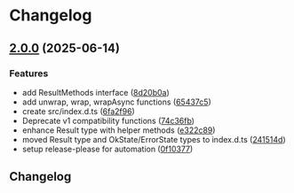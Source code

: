 # Changelog

## [2.0.0](https://github.com/AhmedOsman101/lib-result/compare/v1.0.9...v2.0.0) (2025-06-14)


### Features

* add ResultMethods interface ([8d20b0a](https://github.com/AhmedOsman101/lib-result/commit/8d20b0a0793c161b4f05d2c3fcb6037514ccffa7))
* add unwrap, wrap, wrapAsync functions ([65437c5](https://github.com/AhmedOsman101/lib-result/commit/65437c5890b7648cef2c52933437020f1d2d3fa1))
* create src/index.d.ts ([6fa2f96](https://github.com/AhmedOsman101/lib-result/commit/6fa2f960b585c1b137006f8017334949d4510af5))
* Deprecate v1 compatibility functions ([74c36fb](https://github.com/AhmedOsman101/lib-result/commit/74c36fbb578742233a118039ba5c96f35b2a7cd9))
* enhance Result type with helper methods ([e322c89](https://github.com/AhmedOsman101/lib-result/commit/e322c89fbe21bb9f4b5714109ffc996de57c456e))
* moved Result type and OkState/ErrorState types to index.d.ts ([241514d](https://github.com/AhmedOsman101/lib-result/commit/241514d1773ae5febc1c1d517cef3cc0202d4262))
* setup release-please for automation ([0f10377](https://github.com/AhmedOsman101/lib-result/commit/0f1037790412d50b064ca119274625a70da33d29))

## Changelog
